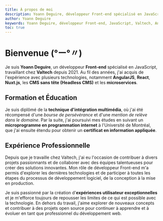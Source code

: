 ```yaml
---
title: À propos de moi
description: Yoann Deguire, développeur Front-end spécialisé en JavaScript chez Valtech, avec une expertise en AngularJS, React, Nuxt.js, CMS sans tête et microservices.
author: Yoann Deguire
keywords: Yoann Deguire, développeur Front-end, JavaScript, Valtech, AngularJS, React, Nuxt.js, CMS sans tête, microservices
toc: true
---
```


# Bienvenue (°ー°〃)

Je suis **Yoann Deguire**, un développeur **Front-end** spécialisé en JavaScript, travaillant chez **Valtech** depuis 2021. Au fil des années, j'ai acquis de l'expérience avec plusieurs technologies, notamment **AngularJS**, **React**, **Nuxt.js**, les **CMS sans tête (Headless CMS)** et les **microservices**.

## Formation et Éducation

Je suis diplômé de la **technique d'intégration multimédia**, où j'ai été récompensé d'une *bourse de persévérance* et d'une *mention de relève dans le domaine*. Par la suite, j'ai poursuivi mes études en suivant un **microprogramme en programmation internet** à l'Université de Montréal, que j'ai ensuite étendu pour obtenir un **certificat en information appliquée**.

## Expérience Professionnelle

Depuis que je travaille chez Valtech, j'ai eu l'occasion de contribuer à divers projets passionnants et de collaborer avec des équipes talentueuses pour créer des solutions innovantes. Mon rôle de développeur Front-end m'a permis d'explorer les dernières technologies et de participer à toutes les étapes du processus de développement logiciel, de la conception à la mise en production.

Je suis passionné par la création d'**expériences utilisateur exceptionnelles** et je m'efforce toujours de repousser les limites de ce qui est possible avec la technologie. En dehors du travail, j'aime explorer de nouveaux concepts et contribuer à des projets open source pour continuer à apprendre et à évoluer en tant que professionnel du développement web.
